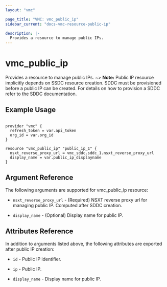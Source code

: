 ```yaml
---
layout: "vmc"

page_title: "VMC: vmc_public_ip"
sidebar_current: "docs-vmc-resource-public-ip"

description: |-
  Provides a resource to manage public IPs.
---
```


# vmc_public_ip

Provides a resource to manage public IPs.
~> **Note:** Public IP resource implicitly depends on SSDC resource creation. SDDC must be provisioned before a public IP can be created. For details on how to provision a SDDC refer to the SDDC documentation.

## Example Usage

```hcl

provider "vmc" {
  refresh_token = var.api_token
  org_id = var.org_id
}

resource "vmc_public_ip" "public_ip_1" {
  nsxt_reverse_proxy_url = vmc_sddc.sddc_1.nsxt_reverse_proxy_url
  display_name = var.public_ip_displayname
}

```

## Argument Reference

The following arguments are supported for vmc_public_ip resource:

* `nsxt_reverse_proxy_url` - (Required) NSXT reverse proxy url for managing public IP. Computed after SDDC creation.

* `display_name` - (Optional) Display name for public IP.

## Attributes Reference

In addition to arguments listed above, the following attributes are exported after public IP creation:

* `id` - Public IP identifier.

* `ip` - Public IP.

* `display_name` - Display name for public IP.
